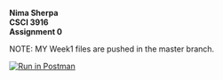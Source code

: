 **Nima Sherpa \
CSCI 3916\
Assignment 0**

NOTE: MY Week1 files are pushed in the master branch. 

[![Run in Postman](https://run.pstmn.io/button.svg)](https://app.getpostman.com/run-collection/91202cf5baf1aca4e3b5?action=collection%2Fimport#?env%5BCSCI3916_HW0%5D=W3sia2V5IjoiYm9va190aXRsZSIsInZhbHVlIjoiIiwiZW5hYmxlZCI6dHJ1ZSwidHlwZSI6ImFueSIsInNlc3Npb25WYWx1ZSI6IlR1cmluZyIsInNlc3Npb25JbmRleCI6MH0seyJrZXkiOiJpZCIsInZhbHVlIjoiIiwiZW5hYmxlZCI6dHJ1ZSwidHlwZSI6ImFueSIsInNlc3Npb25WYWx1ZSI6Im1LbnVEd0FBUUJBSiIsInNlc3Npb25JbmRleCI6MX1d)
